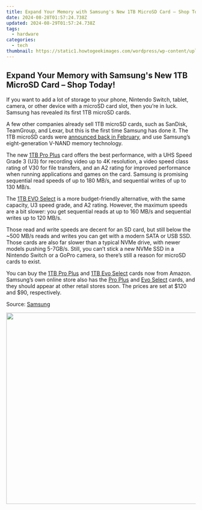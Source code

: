 ```yaml
---
title: Expand Your Memory with Samsung's New 1TB MicroSD Card – Shop Today!
date: 2024-08-28T01:57:24.738Z
updated: 2024-08-29T01:57:24.738Z
tags:
  - hardware
categories:
  - tech
thumbnail: https://static1.howtogeekimages.com/wordpress/wp-content/uploads/2024/07/sd.jpg
---
```


## Expand Your Memory with Samsung's New 1TB MicroSD Card – Shop Today!

If you want to add a lot of storage to your phone, Nintendo Switch, tablet, camera, or other device with a microSD card slot, then you’re in luck. Samsung has revealed its first 1TB microSD cards.

 A few other companies already sell 1TB microSD cards, such as SanDisk, TeamGroup, and Lexar, but this is the first time Samsung has done it. The 1TB microSD cards were [announced back in February](https://instagram-video-recordings.techidaily.com/new-your-step-by-step-roadmap-for-instagrams-latest-feature-sharing-gifs/), and use Samsung’s eight-generation V-NAND memory technology.

 The new [1TB Pro Plus](https://www.amazon.com/SAMSUNG-microSD-MicroSDXC-MB-MD1T0SA-AM/dp/B0CWPNS8JY?tag=hotoge-20&ascsubtag=UUhtgUeUpU2004566&asc%5Frefurl=https%3A%2F%2Fwww.howtogeek.com%2Fsamsung-now-sells-1tb-microsd-cards%2F&asc%5Fcampaign=Short-Term) card offers the best performance, with a UHS Speed Grade 3 (U3) for recording video up to 4K resolution, a video speed class rating of V30 for file transfers, and an A2 rating for improved performance when running applications and games on the card. Samsung is promising sequential read speeds of up to 180 MB/s, and sequential writes of up to 130 MB/s.

 The [1TB EVO Select](https://www.amazon.com/SAMSUNG-Adapter-microSDXC-MB-ME512KA-AM/dp/B0CWPNR918?tag=hotoge-20&ascsubtag=UUhtgUeUpU2004566&asc%5Frefurl=https%3A%2F%2Fwww.howtogeek.com%2Fsamsung-now-sells-1tb-microsd-cards%2F&asc%5Fcampaign=Short-Term) is a more budget-friendly alternative, with the same capacity, U3 speed grade, and A2 rating. However, the maximum speeds are a bit slower: you get sequential reads at up to 160 MB/s and sequential writes up to 120 MB/s.

 Those read and write speeds are decent for an SD card, but still below the \~500 MB/s reads and writes you can get with a modern SATA or USB SSD. Those cards are also far slower than a typical NVMe drive, with newer models pushing 5-7GB/s. Still, you can’t stick a new NVMe SSD in a Nintendo Switch or a GoPro camera, so there’s still a reason for microSD cards to exist.

 You can buy the [1TB Pro Plus](https://www.amazon.com/SAMSUNG-microSD-MicroSDXC-MB-MD1T0SA-AM/dp/B0CWPNS8JY?tag=hotoge-20&ascsubtag=UUhtgUeUpU2004566&asc%5Frefurl=https%3A%2F%2Fwww.howtogeek.com%2Fsamsung-now-sells-1tb-microsd-cards%2F&asc%5Fcampaign=Short-Term) and [1TB Evo Select](https://www.amazon.com/SAMSUNG-Adapter-microSDXC-MB-ME512KA-AM/dp/B0CWPNR918?tag=hotoge-20&ascsubtag=UUhtgUeUpU2004566&asc%5Frefurl=https%3A%2F%2Fwww.howtogeek.com%2Fsamsung-now-sells-1tb-microsd-cards%2F&asc%5Fcampaign=Short-Term) cards now from Amazon. Samsung’s own online store also has the [Pro Plus](https://shop-links.co/link/?exclusive=1&publisher_slug=itechdaily19598&url=https%3A%2F%2Fwww.samsung.com%2Fus%2Fcomputing%2Fmemory-storage%2Fmemory-cards%2Fpro-plus-adapter-microsdxc-1tb-mb-md1t0sa-am%2F) and [Evo Select](https://shop-links.co/link/?exclusive=1&publisher_slug=itechdaily19598&url=https%3A%2F%2Fwww.samsung.com%2Fus%2Fcomputing%2Fmemory-storage%2Fmemory-cards%2Fevo-select-adapter-microsdxc-1tb-mb-me1t0sa-am%2F) cards, and they should appear at other retail stores soon. The prices are set at $120 and $90, respectively.

 Source: [Samsung](https://shop-links.co/link/?exclusive=1&publisher_slug=itechdaily19598&url=https%3A%2F%2Fnews.samsung.com%2Fus%2Fsamsung-launches-enhanced-1tb-microsd-cards-improved-performance-higher-capacity%2F)

<ins class="adsbygoogle"
     style="display:block"
     data-ad-format="autorelaxed"
     data-ad-client="ca-pub-7571918770474297"
     data-ad-slot="1223367746"></ins>



<ins class="adsbygoogle"
     style="display:block"
     data-ad-client="ca-pub-7571918770474297"
     data-ad-slot="8358498916"
     data-ad-format="auto"
     data-full-width-responsive="true"></ins>



<!-- affiliate ads begin -->
<a href="https://coinrule.sjv.io/c/5597632/1958379/18409" target="_top" id="1958379"><img src="//a.impactradius-go.com/display-ad/18409-1958379" border="0" alt="" width="856" height="508"/></a><img height="0" width="0" src="https://imp.pxf.io/i/5597632/1958379/18409" style="position:absolute;visibility:hidden;" border="0" />
<!-- affiliate ads end -->
